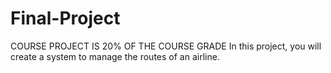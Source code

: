 # Final-Project
COURSE PROJECT IS 20% OF THE COURSE GRADE  In this project, you will create a system to manage the routes of an airline. 
